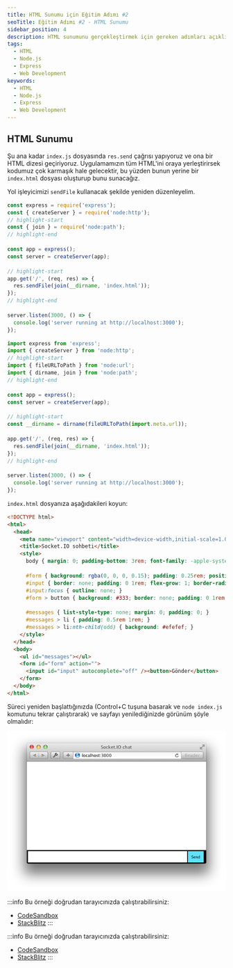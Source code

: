 ```yaml
---
title: HTML Sunumu için Eğitim Adımı #2
seoTitle: Eğitim Adımı #2 - HTML Sunumu
sidebar_position: 4
description: HTML sunumunu gerçekleştirmek için gereken adımları açıklıyoruz. Uygulamanızı toplantıların veya gelişmelerin ayrıntılarını göstermek için yapılandırmanız önemli.
tags: 
  - HTML
  - Node.js
  - Express
  - Web Development
keywords: 
  - HTML
  - Node.js
  - Express
  - Web Development
---
```




## HTML Sunumu

Şu ana kadar `index.js` dosyasında `res.send` çağrısı yapıyoruz ve ona bir HTML dizesi geçiriyoruz. Uygulamamızın tüm HTML'ini oraya yerleştirirsek kodumuz çok karmaşık hale gelecektir, bu yüzden bunun yerine bir `index.html` dosyası oluşturup bunu sunacağız.

Yol işleyicimizi `sendFile` kullanacak şekilde yeniden düzenleyelim.


  

```js
const express = require('express');
const { createServer } = require('node:http');
// highlight-start
const { join } = require('node:path');
// highlight-end

const app = express();
const server = createServer(app);

// highlight-start
app.get('/', (req, res) => {
  res.sendFile(join(__dirname, 'index.html'));
});
// highlight-end

server.listen(3000, () => {
  console.log('server running at http://localhost:3000');
});
```

  
  

```js
import express from 'express';
import { createServer } from 'node:http';
// highlight-start
import { fileURLToPath } from 'node:url';
import { dirname, join } from 'node:path';
// highlight-end

const app = express();
const server = createServer(app);

// highlight-start
const __dirname = dirname(fileURLToPath(import.meta.url));

app.get('/', (req, res) => {
  res.sendFile(join(__dirname, 'index.html'));
});
// highlight-end

server.listen(3000, () => {
  console.log('server running at http://localhost:3000');
});
```

  


`index.html` dosyanıza aşağıdakileri koyun:

```html
<!DOCTYPE html>
<html>
  <head>
    <meta name="viewport" content="width=device-width,initial-scale=1.0">
    <title>Socket.IO sohbeti</title>
    <style>
      body { margin: 0; padding-bottom: 3rem; font-family: -apple-system, BlinkMacSystemFont, "Segoe UI", Roboto, Helvetica, Arial, sans-serif; }

      #form { background: rgba(0, 0, 0, 0.15); padding: 0.25rem; position: fixed; bottom: 0; left: 0; right: 0; display: flex; height: 3rem; box-sizing: border-box; backdrop-filter: blur(10px); }
      #input { border: none; padding: 0 1rem; flex-grow: 1; border-radius: 2rem; margin: 0.25rem; }
      #input:focus { outline: none; }
      #form > button { background: #333; border: none; padding: 0 1rem; margin: 0.25rem; border-radius: 3px; outline: none; color: #fff; }

      #messages { list-style-type: none; margin: 0; padding: 0; }
      #messages > li { padding: 0.5rem 1rem; }
      #messages > li:nth-child(odd) { background: #efefef; }
    </style>
  </head>
  <body>
    <ul id="messages"></ul>
    <form id="form" action="">
      <input id="input" autocomplete="off" /><button>Gönder</button>
    </form>
  </body>
</html>
```

Süreci yeniden başlattığınızda (Control+C tuşuna basarak ve `node index.js` komutunu tekrar çalıştırarak) ve sayfayı yenilediğinizde görünüm şöyle olmalıdır:

![](../../images/frameworks/socket.io/static/images/chat-3.png)

:::info
Bu örneği doğrudan tarayıcınızda çalıştırabilirsiniz:

- [CodeSandbox](https://codesandbox.io/p/sandbox/github/socketio/chat-example/tree/cjs/step2?file=index.js)
- [StackBlitz](https://stackblitz.com/github/socketio/chat-example/tree/cjs/step2?file=index.js)
:::

:::info
Bu örneği doğrudan tarayıcınızda çalıştırabilirsiniz:

- [CodeSandbox](https://codesandbox.io/p/sandbox/github/socketio/chat-example/tree/esm/step2?file=index.js)
- [StackBlitz](https://stackblitz.com/github/socketio/chat-example/tree/esm/step2?file=index.js)
:::